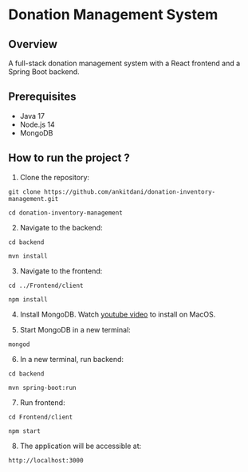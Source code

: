 # Donation Management System

## Overview

A full-stack donation management system with a React frontend and a Spring Boot backend.

## Prerequisites

- Java 17
- Node.js 14
- MongoDB

## How to run the project ?

1. Clone the repository:
```
git clone https://github.com/ankitdani/donation-inventory-management.git
```

```
cd donation-inventory-management

```

2. Navigate to the backend:
```
cd backend
```

```
mvn install
```

3. Navigate to the frontend:
```
cd ../Frontend/client
```

```
npm install
```

4. Install MongoDB. Watch [youtube video](https://youtu.be/8gUQL2zlpvI?si=s3EGN6jB1b-gAlsO) to install on MacOS.

5. Start MongoDB in a new terminal:
```
mongod
```

6. In a new terminal, run backend:
```
cd backend
```

```
mvn spring-boot:run
```

7. Run frontend:
```
cd Frontend/client
```

```
npm start
```

8. The application will be accessible at:
```
http://localhost:3000
```


